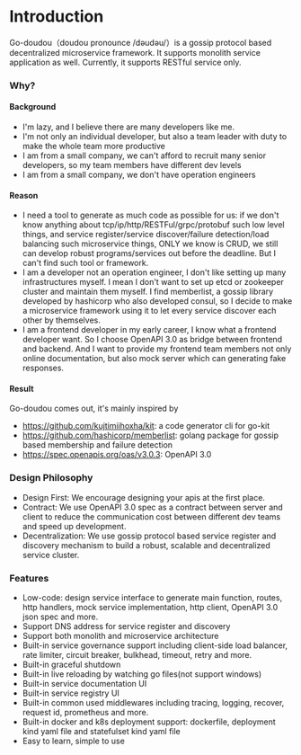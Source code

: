# Introduction
Go-doudou（doudou pronounce /dəudəu/）is a gossip protocol based decentralized microservice
framework. It supports monolith service application as well. Currently, it supports RESTful service only.

### Why?
#### Background
- I'm lazy, and I believe there are many developers like me. 
- I'm not only an individual developer, but also a team leader with duty to make the whole team more productive
- I am from a small company, we can't afford to recruit many senior developers, so my team members have different dev levels
- I am from a small company, we don't have operation engineers  

#### Reason
- I need a tool to generate as much code as possible for us: if we don't know anything about tcp/ip/http/RESTFul/grpc/protobuf such low level things, and service register/service discover/failure detection/load balancing such microservice things, ONLY we know is CRUD, we still can develop robust programs/services out before the deadline. But I can't find such tool or framework.
- I am a developer not an operation engineer, I don't like setting up many infrastructures myself. I mean I don't want to set up etcd or zookeeper cluster and maintain them myself. I find memberlist, a gossip library developed by hashicorp who also developed consul, so I decide to make a microservice framework using it to let every service discover each other by themselves.
- I am a frontend developer in my early career, I know what a frontend developer want. So I choose OpenAPI 3.0 as bridge between frontend and backend. And I want to provide my frontend team members not only online documentation, but also mock server which can generating fake responses.  

#### Result
Go-doudou comes out, it's mainly inspired by 
- https://github.com/kujtimiihoxha/kit: a code generator cli for go-kit 
- https://github.com/hashicorp/memberlist: golang package for gossip based membership and failure detection
- https://spec.openapis.org/oas/v3.0.3: OpenAPI 3.0  

### Design Philosophy
- Design First: We encourage designing your apis at the first place.
- Contract: We use OpenAPI 3.0 spec as a contract between server and client to reduce the communication cost between
  different dev teams and speed up development.
- Decentralization: We use gossip protocol based service register and discovery mechanism to build a robust, scalable and
  decentralized service cluster.

### Features
- Low-code: design service interface to generate main function, routes, http handlers, mock service implementation, http
  client, OpenAPI 3.0 json spec and more.
- Support DNS address for service register and discovery
- Support both monolith and microservice architecture
- Built-in service governance support including client-side load balancer, rate limiter, circuit breaker, bulkhead, timeout, retry and more.
- Built-in graceful shutdown
- Built-in live reloading by watching go files(not support windows)
- Built-in service documentation UI
- Built-in service registry UI
- Built-in common used middlewares including tracing, logging, recover, request id, prometheus and more.
- Built-in docker and k8s deployment support: dockerfile, deployment kind yaml file and statefulset kind yaml file
- Easy to learn, simple to use